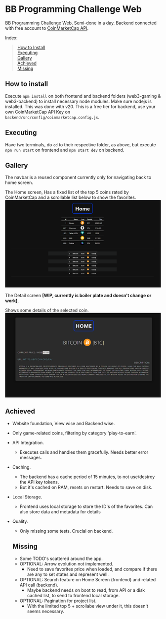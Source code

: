 # BB Programming Challenge Web
 BB Programming Challenge Web. Semi-done in a day.
 Backend connected with free account to [CoinMarketCap API](https://coinmarketcap.com/api/).

Index:
> [How to Install](README.md#how-to-install) <br>
> [Executing](README.md#Executing) <br>
> [Gallery](README.md#Gallery) <br>
> [Achieved](README.md#Achieved) <br>
> [Missing](README.md#Missing) <br>

## How to install
Execute `npm install` on both frontend and backend folders (web3-gaming & web3-backend) to install necessary node modules. Make sure nodejs is installed. This was done with v20.
This is a free tier for backend, use your own CoinMarketCap API Key on `backend/src/config/coinmarketcap.config.js`.

## Executing
Have two terminals, do `cd` to their respective folder, as above, but execute `npm run start` on frontend and `npm start dev` on backend.

## Gallery
The navbar is a reused component currently only for navigating back to home screen.


The Home screen,
Has a fixed list of the top 5 coins rated by CoinMarketCap and a scrollable list below to show the favorites.
![homescreen](https://github.com/JeNaiKe/BB-Programming-Challenge-Web/blob/main/images/homescreen.png?raw=true)

The Detail screen <b>[WIP, currently is boiler plate and doesn't change or work]</b>,

Shows some details of the selected coin.
![detailed view, wip](https://github.com/JeNaiKe/BB-Programming-Challenge-Web/blob/main/images/detailedscreen.png?raw=true)

## Achieved
- Website foundation, View wise and Backend wise.
- Only game-related coins, filtering by category 'play-to-earn'.
- API Integration.
   - Executes calls and handles them gracefully. Needs better error messages.
- Caching. 
   - The backend has a cache period of 15 minutes, to not use/destroy the API key tokens.
   - But it's cached on RAM, resets on restart. Needs to save on disk.
- Local Storage.
   - Frontend uses local storage to store the ID's of the favorites. Can also store data and metadata for details
- Quality.
   - Only missing some tests. Crucial on backend.

  ## Missing
  - Some TODO's scattered around the app.
  - OPTIONAL: Arrow evolution not implemented.
    - Need to save favorites price when loaded, and compare if there are any to set states and represent well.
  - OPTIONAL: Search feature on Home Screen (frontend) and related API call (backend).
    - Maybe backend needs on boot to read, from API or a disk cached list, to send to frontend local storage.
  - OPTIONAL: Pagination for project list.
    - With the limited top 5 + scrollabe view under it, this doesn't seems necessary.
